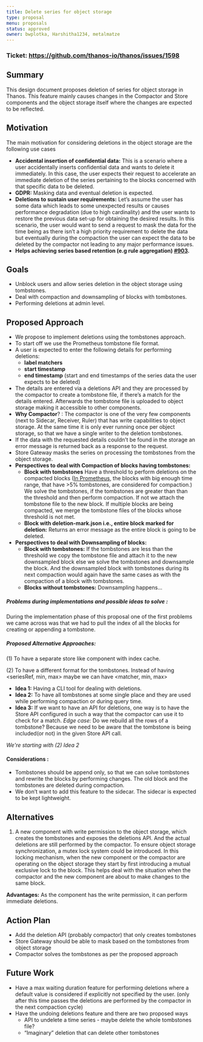```yaml
---
title: Delete series for object storage
type: proposal
menu: proposals
status: approved
owner: bwplotka, Harshitha1234, metalmatze
---
```


### Ticket: https://github.com/thanos-io/thanos/issues/1598
## Summary

This design document proposes deletion of series for object storage in Thanos. This feature mainly causes changes in the Compactor and Store components and the object storage itself where the changes are expected to be reflected.

## Motivation

The main motivation for considering deletions in the object storage are the following use cases

*   **Accidental insertion of confidential data:** This is a scenario where a user accidentally inserts confidential data and wants to delete it immediately. In this case, the user expects their request to accelerate an immediate deletion of the series pertaining to the blocks concerned with that specific data to be deleted.
*   **GDPR:** Masking data and eventual deletion is expected.
*   **Deletions to sustain user requirements:** Let’s assume the user has some data which leads to some unexpected results or causes performance degradation (due to high cardinality) and the user wants to restore the previous data set-up for obtaining the desired results. In this scenario, the user would want to send a request to mask the data for the time being as there isn’t a high priority requirement to delete the data but eventually during the compaction the user can expect the data to be deleted by the compactor not leading to any major performance issues.
*   **Helps achieving series based retention (e.g rule aggregation) [#903](https://github.com/thanos-io/thanos/issues/903).**

## Goals

*   Unblock users and allow series deletion in the object storage using tombstones.
*   Deal with compaction and downsampling of blocks with tombstones.
*   Performing deletions at admin level.

## Proposed Approach

*   We propose to implement deletions using the tombstones approach.
*   To start off we use the Prometheus tombstone file format.
*   A user is expected to enter the following details for performing deletions:
    *   **label matchers**
    *   **start timestamp**
    *   **end timestamp** (start and end timestamps of the series data the user expects to be deleted)
*   The details are entered via a deletions API and they are processed by the compactor to create a tombstone file, if there’s a match for the details entered. Afterwards the tombstone file is uploaded to object storage making it accessible to other components.
*   **Why Compactor**? : The compactor is one of the very few components (next to Sidecar, Receiver, Ruler) that has write capabilities to object storage. At the same time it is only ever running once per object storage, so that we have a single writer to the deletion tombstones.
*   If the data with the requested details couldn’t be found in the storage an error message is returned back as a response to the request.
*   Store Gateway masks the series on processing the tombstones from the object storage.
*   **Perspectives to deal with Compaction of blocks having tombstones:**
    *   **Block with tombstones** Have a threshold to perform deletions on the compacted blocks ([In Prometheus](https://github.com/prometheus/prometheus/blob/f0a439bfc5d1f49cec113ee9202993be4b002b1b/tsdb/compact.go#L213), the blocks with big enough time range, that have >5% tombstones, are considered for compaction.) We solve the tombstones, if the tombstones are greater than than the threshold and then perform compaction. If not we attach the tombstone file to the new block. If multiple blocks are being compacted, we merge the tombstone files of the blocks whose threshold is not met.
    *   **Block with deletion-mark.json i.e., entire block marked for deletion:** Returns an error message as the entire block is going to be deleted.
*   **Perspectives to deal with Downsampling of blocks:**
    *   **Block with tombstones:** If the tombstones are less than the threshold we copy the tombstone file and attach it to the new downsampled block else we solve the tombstones and downsample the block. And the downsampled block with tombstones during its next compaction would again have the same cases as with the compaction of a block with tombstones.
    *   **Blocks without tombstones:** Downsampling happens...

##### Problems during implementations and possible ideas to solve :
During the implementation phase of this proposal one of the first problems we came across was that we had to pull the index of all the blocks for creating or appending a tombstone.

##### Proposed Alternative Approaches:
(1) To have a separate store like component with index cache.

(2) To have a different format for the tombstones. Instead of having <seriesRef, min, max> maybe we can have <matcher, min, max>
* **Idea 1:** Having a CLI tool for dealing with deletions.
* **Idea 2:** To have all tombstones at some single place and they are used while performing compaction or during query time.
* **Idea 3:** If we want to have an API for deletions, one way is to have the Store API configured in such a way that the compactor can use it to check for a match.
*Edge case:* Do we rebuild all the rows of a tombstone? Because we need to be aware that the tombstone is being included(or not) in the given Store API call.

*We're starting with (2) Idea 2*

#### Considerations :

*   Tombstones should be append only, so that we can solve tombstones and rewrite the blocks by performing changes. The old block and the tombstones are deleted during compaction.
*   We don’t want to add this feature to the sidecar. The sidecar is expected to be kept lightweight.

## Alternatives

1. A new component with write permission to the object storage, which creates the tombstones and exposes the deletions API. And the actual deletions are still performed by the compactor. To ensure object storage synchronization, a mutex lock system could be introduced. In this locking mechanism, when the new component or the compactor are operating on the object storage they start by first introducing a mutual exclusive lock to the block. This helps deal with the situation when the compactor and the new component are about to make changes to the same block.

**Advantages:** As the component has the write permission, it can perform immediate deletions.

## Action Plan

*   Add the deletion API (probably compactor) that only creates tombstones
*   Store Gateway should be able to mask based on the tombstones from object storage
*   Compactor solves the tombstones as per the proposed approach

## Future Work

*   Have a max waiting duration feature for performing deletions where a default value is considered if explicitly not specified by the user. (only after this time passes the deletions are performed by the compactor in the next compaction cycle)
*   Have the undoing deletions feature and there are two proposed ways
    *   API to undelete a time series - maybe delete the whole tombstones file?
    *   “Imaginary” deletion that can delete other tombstones
